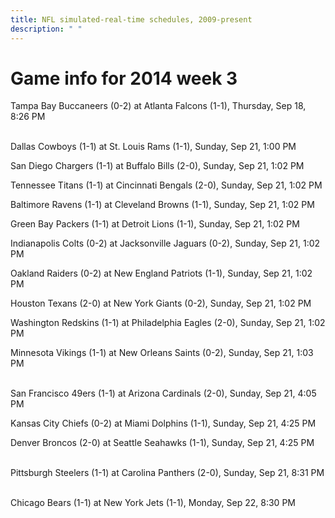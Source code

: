 ```yaml
---
title: NFL simulated-real-time schedules, 2009-present
description: " "
---
```


# Game info for 2014 week 3

Tampa Bay Buccaneers (0-2) at Atlanta Falcons (1-1), Thursday, Sep 18, 8:26 PM

<br/>Dallas Cowboys (1-1) at St. Louis Rams (1-1), Sunday, Sep 21, 1:00 PM

San Diego Chargers (1-1) at Buffalo Bills (2-0), Sunday, Sep 21, 1:02 PM

Tennessee Titans (1-1) at Cincinnati Bengals (2-0), Sunday, Sep 21, 1:02 PM

Baltimore Ravens (1-1) at Cleveland Browns (1-1), Sunday, Sep 21, 1:02 PM

Green Bay Packers (1-1) at Detroit Lions (1-1), Sunday, Sep 21, 1:02 PM

Indianapolis Colts (0-2) at Jacksonville Jaguars (0-2), Sunday, Sep 21, 1:02 PM

Oakland Raiders (0-2) at New England Patriots (1-1), Sunday, Sep 21, 1:02 PM

Houston Texans (2-0) at New York Giants (0-2), Sunday, Sep 21, 1:02 PM

Washington Redskins (1-1) at Philadelphia Eagles (2-0), Sunday, Sep 21, 1:02 PM

Minnesota Vikings (1-1) at New Orleans Saints (0-2), Sunday, Sep 21, 1:03 PM

<br/>San Francisco 49ers (1-1) at Arizona Cardinals (2-0), Sunday, Sep 21, 4:05 PM

Kansas City Chiefs (0-2) at Miami Dolphins (1-1), Sunday, Sep 21, 4:25 PM

Denver Broncos (2-0) at Seattle Seahawks (1-1), Sunday, Sep 21, 4:25 PM

<br/>Pittsburgh Steelers (1-1) at Carolina Panthers (2-0), Sunday, Sep 21, 8:31 PM

<br/>Chicago Bears (1-1) at New York Jets (1-1), Monday, Sep 22, 8:30 PM

